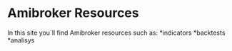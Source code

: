 # Amibroker Resources
In this site you´ll find Amibroker resources such as:
*indicators
*backtests
*analisys
